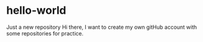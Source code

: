 # hello-world
Just a new repository
Hi there, I want to create my own gitHub account with some repositories for practice.

